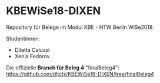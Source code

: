 # KBEWiSe18-DIXEN
Repository für Belege im Modul KBE - HTW Berlin WiSe2018.

Studentinnen:
- Diletta Calussi
- Xenia Fedorov

Die offizielle **Branch für Beleg 4** "finalBeleg4":
https://github.com/dltcls/KBEWiSe18-DIXEN/tree/finalBeleg4
